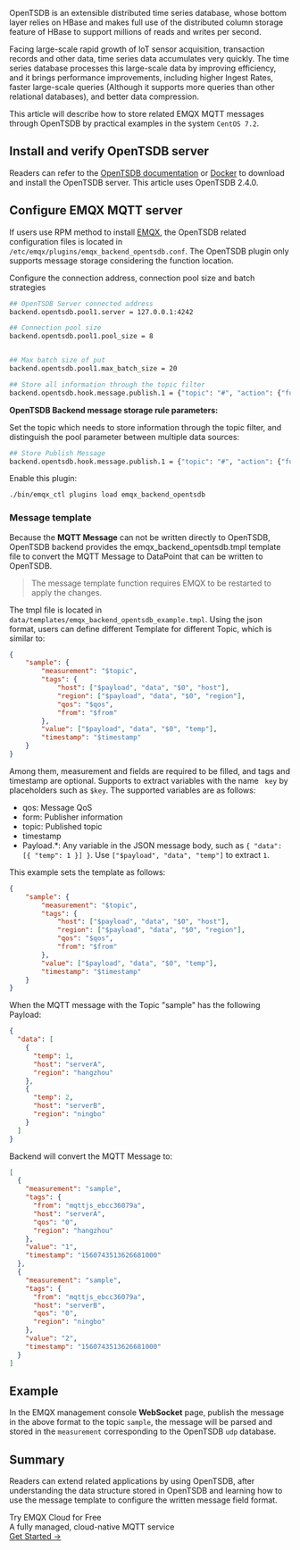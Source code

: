 OpenTSDB is an extensible distributed time series database, whose bottom layer relies on HBase and makes full use of the distributed column storage feature of HBase to support millions of reads and writes per second.

Facing large-scale rapid growth of loT sensor acquisition, transaction records and other data, time series data accumulates very quickly. The time series database processes this large-scale data by improving efficiency, and it brings performance improvements, including higher Ingest Rates, faster large-scale queries (Although it supports more queries than other relational databases), and better data compression.

This article will describe how to store related EMQX MQTT messages through OpenTSDB by practical examples in the system `CentOS 7.2`. 



## Install and verify OpenTSDB server

Readers can refer to the [OpenTSDB documentation](https://opentsdb.net) or [Docker](https://hub.docker.com/r/petergrace/opentsdb-docker/) to download and install the OpenTSDB server. This article uses OpenTSDB 2.4.0. 



## Configure EMQX MQTT server

If users use RPM method to install [EMQX](https://www.emqx.com/en), the OpenTSDB related configuration files is located in `/etc/emqx/plugins/emqx_backend_opentsdb.conf`. The OpenTSDB plugin only supports message storage considering the function location. 

Configure the connection address, connection pool size and batch strategies 

```bash
## OpenTSDB Server connected address
backend.opentsdb.pool1.server = 127.0.0.1:4242

## Connection pool size
backend.opentsdb.pool1.pool_size = 8


## Max batch size of put
backend.opentsdb.pool1.max_batch_size = 20

## Store all information through the topic filter
backend.opentsdb.hook.message.publish.1 = {"topic": "#", "action": {"function": "on_message_publish"}, "pool": "pool1"}
```

**OpenTSDB Backend message storage rule parameters:**

Set the topic which needs to store information through the topic filter, and distinguish the pool parameter between multiple data sources:

```bash
## Store Publish Message
backend.opentsdb.hook.message.publish.1 = {"topic": "#", "action": {"function": "on_message_publish"}, "pool": "pool1"}
```

Enable this plugin:

```bash
./bin/emqx_ctl plugins load emqx_backend_opentsdb
```



### Message template

Because the **MQTT Message** can not be written directly to OpenTSDB, OpenTSDB backend provides the emqx_backend_opentsdb.tmpl template file to convert the MQTT Message to DataPoint that can be written to OpenTSDB.

> The message template function requires EMQX to be restarted to apply the changes.

The tmpl file is located in `data/templates/emqx_backend_opentsdb_example.tmpl`. Using the json format, users can define different Template for different Topic, which is similar to:

```json
{
    "sample": {
        "measurement": "$topic",
        "tags": {
            "host": ["$payload", "data", "$0", "host"],
            "region": ["$payload", "data", "$0", "region"],
            "qos": "$qos",
            "from": "$from"
        },
        "value": ["$payload", "data", "$0", "temp"],
        "timestamp": "$timestamp"
    }
}
```

Among them, measurement and fields are required to be filled, and tags and timestamp are optional. Supports to extract variables with the name ` key` by placeholders such as `$key`. The supported variables are as follows:

- qos: Message QoS
- form: Publisher information
- topic: Published topic
- timestamp
- Payload.*: Any variable in the JSON message body, such as `{ "data": [{ "temp": 1 }] }`. Use `["$payload", "data", "temp"]` to extract `1`.  

This example sets the template as follows:

```json
{
    "sample": {
        "measurement": "$topic",
        "tags": {
            "host": ["$payload", "data", "$0", "host"],
            "region": ["$payload", "data", "$0", "region"],
            "qos": "$qos",
            "from": "$from"
        },
        "value": ["$payload", "data", "$0", "temp"],
        "timestamp": "$timestamp"
    }
}

```

When the MQTT message with the Topic "sample" has the following Payload: 

```json
{
  "data": [
    {
      "temp": 1,
      "host": "serverA",
      "region": "hangzhou"
    },
    {
      "temp": 2,
      "host": "serverB",
      "region": "ningbo"
    }
  ]
}
```



Backend will convert the MQTT Message to:

```json
[
  {
    "measurement": "sample",
    "tags": {
      "from": "mqttjs_ebcc36079a",
      "host": "serverA",
      "qos": "0",
      "region": "hangzhou"
    },
    "value": "1",
    "timestamp": "1560743513626681000"
  },
  {
    "measurement": "sample",
    "tags": {
      "from": "mqttjs_ebcc36079a",
      "host": "serverB",
      "qos": "0",
      "region": "ningbo"
    },
    "value": "2",
    "timestamp": "1560743513626681000"
  }
]
```



## Example

In the EMQX management console **WebSocket** page, publish the message in the above format to the topic `sample`, the message will be parsed and stored in the `measurement` corresponding to the OpenTSDB `udp` database.

## Summary

Readers can extend related applications by using OpenTSDB, after understanding the data structure stored in OpenTSDB and learning how to use the message template to configure the written message field format.


<section class="promotion">
    <div>
        Try EMQX Cloud for Free
        <div class="is-size-14 is-text-normal has-text-weight-normal">A fully managed, cloud-native MQTT service</div>
    </div>
    <a href="https://accounts.emqx.com/signup?continue=https://cloud-intl.emqx.com/console/deployments/0?oper=new" class="button is-gradient px-5">Get Started →</a>
</section>
